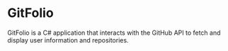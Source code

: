 # GitFolio
GitFolio is a C# application that interacts with the GitHub API to fetch and display user information and repositories.
